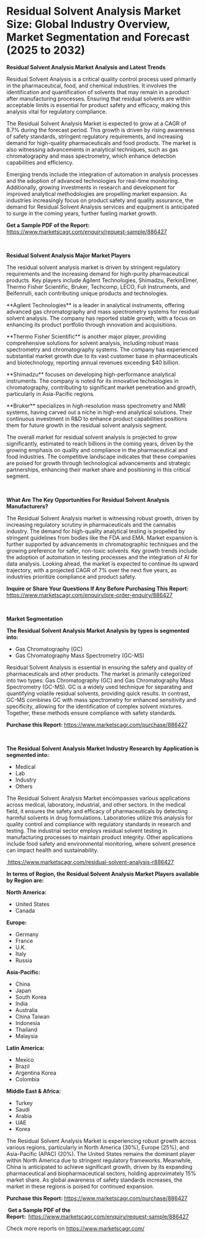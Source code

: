<p><h1>Residual Solvent Analysis Market Size: Global Industry Overview, Market Segmentation and Forecast (2025 to 2032)</h1></p><p><strong>Residual Solvent Analysis Market Analysis and Latest Trends</strong></p>
<p><p>Residual Solvent Analysis is a critical quality control process used primarily in the pharmaceutical, food, and chemical industries. It involves the identification and quantification of solvents that may remain in a product after manufacturing processes. Ensuring that residual solvents are within acceptable limits is essential for product safety and efficacy, making this analysis vital for regulatory compliance.</p><p>The Residual Solvent Analysis Market is expected to grow at a CAGR of 8.7% during the forecast period. This growth is driven by rising awareness of safety standards, stringent regulatory requirements, and increasing demand for high-quality pharmaceuticals and food products. The market is also witnessing advancements in analytical techniques, such as gas chromatography and mass spectrometry, which enhance detection capabilities and efficiency.</p><p>Emerging trends include the integration of automation in analysis processes and the adoption of advanced technologies for real-time monitoring. Additionally, growing investments in research and development for improved analytical methodologies are propelling market expansion. As industries increasingly focus on product safety and quality assurance, the demand for Residual Solvent Analysis services and equipment is anticipated to surge in the coming years, further fueling market growth.</p></p>
<p><strong>Get a Sample PDF of the Report:&nbsp;</strong> <a href="https://www.marketscagr.com/enquiry/request-sample/886427?utm_campaign=1895&utm_medium=2&utm_source=Github&utm_content=ia&utm_term=16022025&utm_id=residual-solvent-analysis">https://www.marketscagr.com/enquiry/request-sample/886427</a></p>
<p>&nbsp;</p>
<p><strong>Residual Solvent Analysis Major Market Players</strong></p>
<p><p>The residual solvent analysis market is driven by stringent regulatory requirements and the increasing demand for high-purity pharmaceutical products. Key players include Agilent Technologies, Shimadzu, PerkinElmer, Thermo Fisher Scientific, Bruker, Techcomp, LECO, Fuli Instruments, and Beifenruili, each contributing unique products and technologies.</p><p>**Agilent Technologies** is a leader in analytical instruments, offering advanced gas chromatography and mass spectrometry systems for residual solvent analysis. The company has reported stable growth, with a focus on enhancing its product portfolio through innovation and acquisitions.</p><p>**Thermo Fisher Scientific** is another major player, providing comprehensive solutions for solvent analysis, including robust mass spectrometry and chromatography systems. The company has experienced substantial market growth due to its vast customer base in pharmaceuticals and biotechnology, reporting annual revenues exceeding $40 billion.</p><p>**Shimadzu** focuses on developing high-performance analytical instruments. The company is noted for its innovative technologies in chromatography, contributing to significant market penetration and growth, particularly in Asia-Pacific regions.</p><p>**Bruker** specializes in high-resolution mass spectrometry and NMR systems, having carved out a niche in high-end analytical solutions. Their continuous investment in R&D to enhance product capabilities positions them for future growth in the residual solvent analysis segment.</p><p>The overall market for residual solvent analysis is projected to grow significantly, estimated to reach billions in the coming years, driven by the growing emphasis on quality and compliance in the pharmaceutical and food industries. The competitive landscape indicates that these companies are poised for growth through technological advancements and strategic partnerships, enhancing their market share and positioning in this critical segment.</p></p>
<p>&nbsp;</p>
<p><strong>What Are The Key Opportunities For Residual Solvent Analysis Manufacturers?</strong></p>
<p><p>The Residual Solvent Analysis market is witnessing robust growth, driven by increasing regulatory scrutiny in pharmaceuticals and the cannabis industry. The demand for high-quality analytical testing is propelled by stringent guidelines from bodies like the FDA and EMA. Market expansion is further supported by advancements in chromatographic techniques and the growing preference for safer, non-toxic solvents. Key growth trends include the adoption of automation in testing processes and the integration of AI for data analysis. Looking ahead, the market is expected to continue its upward trajectory, with a projected CAGR of 7% over the next five years, as industries prioritize compliance and product safety.</p></p>
<p><strong>Inquire or Share Your Questions If Any Before Purchasing This Report:</strong> <a href="https://www.marketscagr.com/enquiry/pre-order-enquiry/886427?utm_campaign=1895&utm_medium=2&utm_source=Github&utm_content=ia&utm_term=16022025&utm_id=residual-solvent-analysis">https://www.marketscagr.com/enquiry/pre-order-enquiry/886427</a></p>
<p>&nbsp;</p>
<p><strong>Market Segmentation</strong></p>
<p><strong>The Residual Solvent Analysis Market Analysis by types is segmented into:</strong></p>
<p><ul><li>Gas Chromatography (GC)</li><li>Gas Chromatography Mass Spectrometry (GC-MS)</li></ul></p>
<p><p>Residual Solvent Analysis is essential in ensuring the safety and quality of pharmaceuticals and other products. The market is primarily categorized into two types: Gas Chromatography (GC) and Gas Chromatography Mass Spectrometry (GC-MS). GC is a widely used technique for separating and quantifying volatile residual solvents, providing quick results. In contrast, GC-MS combines GC with mass spectrometry for enhanced sensitivity and specificity, allowing for the identification of complex solvent mixtures. Together, these methods ensure compliance with safety standards.</p></p>
<p><strong>Purchase this Report:&nbsp;</strong><a href="https://www.marketscagr.com/purchase/886427?utm_campaign=1895&utm_medium=2&utm_source=Github&utm_content=ia&utm_term=16022025&utm_id=residual-solvent-analysis">https://www.marketscagr.com/purchase/886427</a></p>
<p>&nbsp;</p>
<p><strong>The Residual Solvent Analysis Market Industry Research by Application is segmented into:</strong></p>
<p><ul><li>Medical</li><li>Lab</li><li>Industry</li><li>Others</li></ul></p>
<p><p>The Residual Solvent Analysis Market encompasses various applications across medical, laboratory, industrial, and other sectors. In the medical field, it ensures the safety and efficacy of pharmaceuticals by detecting harmful solvents in drug formulations. Laboratories utilize this analysis for quality control and compliance with regulatory standards in research and testing. The industrial sector employs residual solvent testing in manufacturing processes to maintain product integrity. Other applications include food safety and environmental monitoring, where solvent presence can impact health and sustainability.</p></p>
<p><a href="https://www.marketscagr.com/residual-solvent-analysis-r886427?utm_campaign=1895&utm_medium=2&utm_source=Github&utm_content=ia&utm_term=16022025&utm_id=residual-solvent-analysis">&nbsp;https://www.marketscagr.com/residual-solvent-analysis-r886427</a></p>
<p><strong>In terms of Region, the Residual Solvent Analysis Market Players available by Region are:</strong></p>
<p>
    <p> <strong> North America: </strong>
        <ul>
            <li>United States</li>
            <li>Canada</li>
        </ul>
        </p> 
    <p> <strong> Europe: </strong>
        <ul>
            <li>Germany</li>
            <li>France</li>
            <li>U.K.</li>
            <li>Italy</li>
            <li>Russia</li>
        </ul>
        </p> 
    <p> <strong> Asia-Pacific: </strong>
        <ul>
            <li>China</li>
            <li>Japan</li>
            <li>South Korea</li>
            <li>India</li>
            <li>Australia</li>
            <li>China Taiwan</li>
            <li>Indonesia</li>
            <li>Thailand</li>
            <li>Malaysia</li>
        </ul>
        </p> 
    <p> <strong> Latin America: </strong>
        <ul>
            <li>Mexico</li>
            <li>Brazil</li>
            <li>Argentina Korea</li>
            <li>Colombia</li>
        </ul>
        </p> 
    <p> <strong> Middle East & Africa: </strong>
        <ul>
            <li>Turkey</li>
            <li>Saudi</li>
            <li>Arabia</li>
            <li>UAE</li>
            <li>Korea</li>
        </ul>
    </p>
    </p>
<p><p>The Residual Solvent Analysis Market is experiencing robust growth across various regions, particularly in North America (30%), Europe (25%), and Asia-Pacific (APAC) (20%). The United States remains the dominant player within North America due to stringent regulatory frameworks. Meanwhile, China is anticipated to achieve significant growth, driven by its expanding pharmaceutical and biopharmaceutical sectors, holding approximately 15% market share. As global awareness of safety standards increases, the market in these regions is poised for continued expansion.</p></p>
<p><strong>Purchase this Report: </strong><a href="https://www.marketscagr.com/purchase/886427?utm_campaign=1895&utm_medium=2&utm_source=Github&utm_content=ia&utm_term=16022025&utm_id=residual-solvent-analysis">https://www.marketscagr.com/purchase/886427</a></p>
<p>&nbsp;<strong>Get a Sample PDF of the Report:&nbsp;&nbsp;</strong><a href="https://www.marketscagr.com/enquiry/request-sample/886427?utm_campaign=1895&utm_medium=2&utm_source=Github&utm_content=ia&utm_term=16022025&utm_id=residual-solvent-analysis">https://www.marketscagr.com/enquiry/request-sample/886427</a></p>
<p><strong></strong></p>
<p>Check more reports on <a href="https://www.marketscagr.com/?utm_campaign=1895&utm_medium=2&utm_source=Github&utm_content=ia&utm_term=16022025&utm_id=residual-solvent-analysis">https://www.marketscagr.com/</a></p>